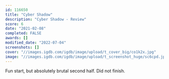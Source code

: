 ```yaml
---
id: 116650
title: "Cyber Shadow"
description: "Cyber Shadow - Review"
score: 6
date: "2021-02-08"
completed: FALSE
awards: []
modified_date: "2022-07-04"
screenshots: []
cover: "//images.igdb.com/igdb/image/upload/t_cover_big/co1k2x.jpg"
image: "//images.igdb.com/igdb/image/upload/t_screenshot_huge/sc6cpd.jpg"
---
```

Fun start, but absolutely brutal second half. Did not finish.